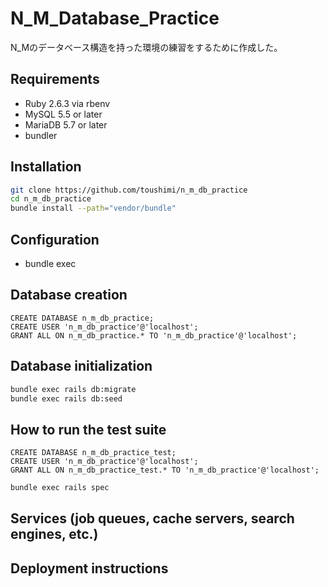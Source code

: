 # N_M_Database_Practice

N_Mのデータベース構造を持った環境の練習をするために作成した。

## Requirements
* Ruby 2.6.3 via rbenv
* MySQL 5.5 or later
* MariaDB 5.7 or later
* bundler

## Installation
```bash
git clone https://github.com/toushimi/n_m_db_practice
cd n_m_db_practice
bundle install --path="vendor/bundle"
```
## Configuration
* bundle exec 

## Database creation
```mysql
CREATE DATABASE n_m_db_practice;
CREATE USER 'n_m_db_practice'@'localhost';
GRANT ALL ON n_m_db_practice.* TO 'n_m_db_practice'@'localhost';
```

## Database initialization
```bash
bundle exec rails db:migrate
bundle exec rails db:seed
```

## How to run the test suite
```mysql
CREATE DATABASE n_m_db_practice_test;
CREATE USER 'n_m_db_practice'@'localhost';
GRANT ALL ON n_m_db_practice_test.* TO 'n_m_db_practice'@'localhost';
```

```bash
bundle exec rails spec
```

## Services (job queues, cache servers, search engines, etc.)

## Deployment instructions
